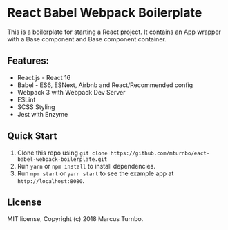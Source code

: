 # React Babel Webpack Boilerplate

This is a boilerplate for starting a React project.  It contains an
App wrapper with a Base component and Base component container.

## Features:
* React.js - React 16
* Babel - ES6, ESNext, Airbnb and React/Recommended config
* Webpack 3 with Webpack Dev Server
* ESLint
* SCSS Styling
* Jest with Enzyme

## Quick Start
1. Clone this repo using `git clone https://github.com/mturnbo/eact-babel-webpack-boilerplate.git`
1. Run `yarn` or `npm install` to install dependencies.
1. Run `npm start` or `yarn start` to see the example app at `http://localhost:8080`.

## License
MIT license, Copyright (c) 2018 Marcus Turnbo.
